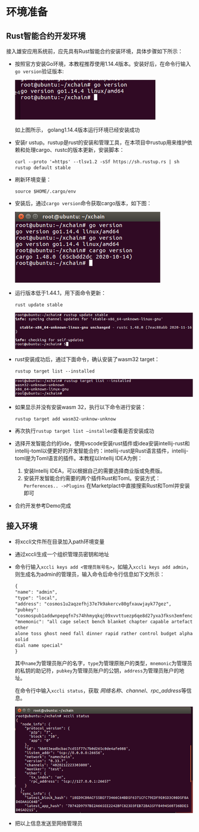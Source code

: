 # 环境准备

## Rust智能合约开发环境

接入雄安应用系统前，应先具有Rust智能合约安装环境，具体步骤如下所示：

- 按照官方安装Go环境，本教程推荐使用1.14.4版本。安装好后，在命令行输入`go version`验证版本:

    ![Go语言版本验证](picture/bf865cbd4895e0ba892c6bb1d833144e.png "Go语言版本验证")

    如上图所示， golang1.14.4版本运行环境已经安装成功

- 安装r ustup。rustup是rust的安装和管理工具，在本项目中rustup用来维护依赖和处理cargo、rustc的版本更新，安装脚本：

  ```
  curl --proto '=https' --tlsv1.2 -sSf https://sh.rustup.rs | sh
  rustup default stable
  ```

- 刷新环境变量：

  ```
  source $HOME/.cargo/env
  ```

- 安装后，通过`cargo version`命令获取cargo版本，如下图：

    ![cargo版本验证](picture/148c3f306f4f54841b889b5f00e5833b.png "cargo版本验证")

- 运行版本低于1.44.1，用下面命令更新：

    ```
    rust update stable
    ```

    ![更新rustup](picture/814a48a1a8d69d7929435ba6ec5559c0.png "rustup")

- rust安装成功后，通过下面命令，确认安装了wasm32 target：

    ```
    rustup target list --installed
    ```

    ![确认安装wasm32 target](picture/18c5e4d59b3e55359a382ca4ae863b0f.png "确认安装wasm32 target")

- 如果显示并没有安装wasm 32，执行以下命令进行安装：

    ```
    rustup target add wasm32-unknow-unknow
    ```

- 再次执行`rustup target list –installed`查看是否安装成功

- 选择开发智能合约的ide，使用vscode安装rust插件或idea安装intellij-rust和intellij-toml以便更好的开发智能合约：intellij-rust是Rust语言插件，intellij-toml是为Toml语言的插件。本教程以Intellij IDEA为例：   
    1. 安装Intellij IDEA，可以根据自己的需要选择商业版或免费版。
    2. 安装开发智能合约需要的两个插件Rust和Toml。安装方式：`Perferences.. ->Plugins` 在Marketplact中直接搜索Rust和Toml并安装即可

- 合约开发参考Demo完成

## 接入环境

- 将xccli文件所在目录加入path环境变量
- 通过xccli生成一个组织管理员密钥和地址
- 命令行输入`xccli keys add <管理员账号名>`，如输入`xccli keys add
admin`，则生成名为admin的管理员，输入命令后命令行信息如下文所示：

    ```
    {
    "name": "admin",
    "type": "local",
    "address": "cosmos1u2aqzefhj37e7k9akercv80gfxauwjayk77gez",
    "pubkey":
    "cosmospub1addwnpepqfn7s74hhmyqkqj09xvvttuezp6qe8d27yxa3fksn3emfenczr6acmq2v59",
    "mnemonic": "all cage select bench blanket chapter capable artefact other
    alone toss ghost need fall dinner rapid rather control budget alpha solid
    dial name special"
    }
    ```

    其中`name`为管理员账户的名字，`type`为管理原账户的类型，`mnemonic`为管理员的私钥的助记符，`pubkey`为管理员账户的公钥，`address`为管理员账户的地址。

    在命令行中输入`xccli status`，获取 *网络名称*、*channel*、*rpc_address*等信息。

    ![信息](picture/081424cfee8e9e964cfe44c936163e0e.png "")

- 把以上信息发送至网络管理员
